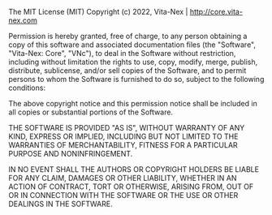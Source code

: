 ﻿The MIT License (MIT)
Copyright (c) 2022, Vita-Nex | http://core.vita-nex.com

Permission is hereby granted, free of charge, to any person obtaining a copy of this software and associated documentation files (the "Software", "Vita-Nex: Core", "VNc"), to deal in the Software without restriction, including without limitation the rights to use, copy, modify, merge, publish, distribute, sublicense, and/or sell copies of the Software, and to permit persons to whom the Software is furnished to do so, subject to the following conditions:

The above copyright notice and this permission notice shall be included in all copies or substantial portions of the Software.

THE SOFTWARE IS PROVIDED "AS IS", WITHOUT WARRANTY OF ANY KIND, EXPRESS OR IMPLIED, INCLUDING BUT NOT LIMITED TO THE WARRANTIES OF MERCHANTABILITY, FITNESS FOR A PARTICULAR PURPOSE AND NONINFRINGEMENT. 

IN NO EVENT SHALL THE AUTHORS OR COPYRIGHT HOLDERS BE LIABLE FOR ANY CLAIM, DAMAGES OR OTHER LIABILITY, WHETHER IN AN ACTION OF CONTRACT, TORT OR OTHERWISE, ARISING FROM, OUT OF OR IN CONNECTION WITH THE SOFTWARE OR THE USE OR OTHER DEALINGS IN THE SOFTWARE.
